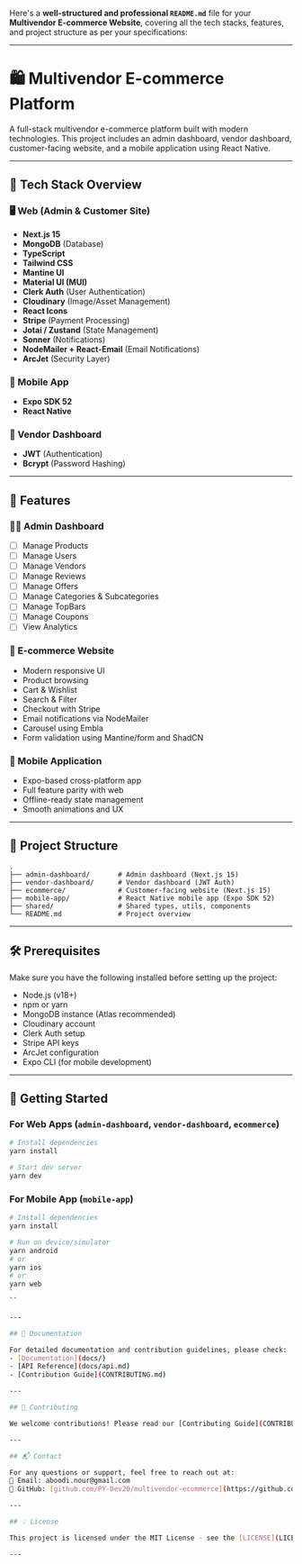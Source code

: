 Here's a **well-structured and professional `README.md`** file for your **Multivendor E-commerce Website**, covering all the tech stacks, features, and project structure as per your specifications:

---

# 🛍️ Multivendor E-commerce Platform

A full-stack multivendor e-commerce platform built with modern technologies. This project includes an admin dashboard, vendor dashboard, customer-facing website, and a mobile application using React Native.

---

## 🧰 Tech Stack Overview

### 🖥️ Web (Admin & Customer Site)
- **Next.js 15**
- **MongoDB** (Database)
- **TypeScript**
- **Tailwind CSS**
- **Mantine UI**
- **Material UI (MUI)**
- **Clerk Auth** (User Authentication)
- **Cloudinary** (Image/Asset Management)
- **React Icons**
- **Stripe** (Payment Processing)
- **Jotai / Zustand** (State Management)
- **Sonner** (Notifications)
- **NodeMailer + React-Email** (Email Notifications)
- **ArcJet** (Security Layer)

### 📱 Mobile App
- **Expo SDK 52**
- **React Native**

### 🔐 Vendor Dashboard
- **JWT** (Authentication)
- **Bcrypt** (Password Hashing)

---

## 🎯 Features

### 👨‍💼 Admin Dashboard
- [ ] Manage Products
- [ ] Manage Users
- [ ] Manage Vendors
- [ ] Manage Reviews
- [ ] Manage Offers
- [ ] Manage Categories & Subcategories
- [ ] Manage TopBars
- [ ] Manage Coupons
- [ ] View Analytics

### 🛒 E-commerce Website
- Modern responsive UI
- Product browsing
- Cart & Wishlist
- Search & Filter
- Checkout with Stripe
- Email notifications via NodeMailer
- Carousel using Embla
- Form validation using Mantine/form and ShadCN

### 📱 Mobile Application
- Expo-based cross-platform app
- Full feature parity with web
- Offline-ready state management
- Smooth animations and UX

---

## 📁 Project Structure

```
.
├── admin-dashboard/       # Admin dashboard (Next.js 15)
├── vendor-dashboard/      # Vendor dashboard (JWT Auth)
├── ecommerce/             # Customer-facing website (Next.js 15)
├── mobile-app/            # React Native mobile app (Expo SDK 52)
├── shared/                # Shared types, utils, components
└── README.md              # Project overview
```

---

## 🛠️ Prerequisites

Make sure you have the following installed before setting up the project:

- Node.js (v18+)
- npm or yarn
- MongoDB instance (Atlas recommended)
- Cloudinary account
- Clerk Auth setup
- Stripe API keys
- ArcJet configuration
- Expo CLI (for mobile development)

---

## 🚀 Getting Started

### For Web Apps (`admin-dashboard`, `vendor-dashboard`, `ecommerce`)
```bash
# Install dependencies
yarn install

# Start dev server
yarn dev
```

### For Mobile App (`mobile-app`)
```bash
# Install dependencies
yarn install

# Run on device/simulator
yarn android
# or
yarn ios
# or
yarn web
`
``

---

## 📝 Documentation

For detailed documentation and contribution guidelines, please check:
- [Documentation](docs/)
- [API Reference](docs/api.md)
- [Contribution Guide](CONTRIBUTING.md)

---

## 🤝 Contributing

We welcome contributions! Please read our [Contributing Guide](CONTRIBUTING.md) to get started.

---

## 📬 Contact

For any questions or support, feel free to reach out at:
📧 Email: aboodi.nour@gmail.com  
🔗 GitHub: [github.com/PY-Dev20/multivendor-ecommerce](https://github.com/PY-Dev20/multivendorecommerce)

---

## 💡 License

This project is licensed under the MIT License - see the [LICENSE](LICENSE) file for details.

---

